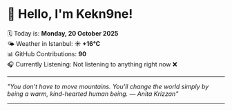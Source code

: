 # 👋 Hello, I'm Kekn9ne!

🗓️ Today is: **Monday, 20 October 2025**  
🌤️ Weather in Istanbul: **☀️   +16°C**  
📊 GitHub Contributions: **90**  
🎧 Currently Listening: Not listening to anything right now ❌

---

_"You don't have to move mountains. You'll change the world simply by being a warm, kind-hearted human being. — *Anita Krizzan*"_

---
